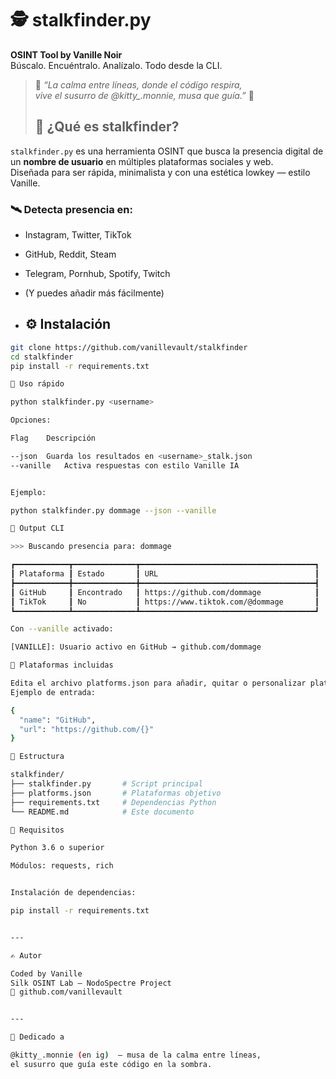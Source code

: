 # 🕵️ stalkfinder.py

**OSINT Tool by Vanille Noir**  
Búscalo. Encuéntralo. Analízalo. Todo desde la CLI.

> 🌸 *“La calma entre líneas, donde el código respira,*  
> *vive el susurro de @kitty_.monnie, musa que guía.”* 🌸
>
> ## 🧠 ¿Qué es stalkfinder?

`stalkfinder.py` es una herramienta OSINT que busca la presencia digital de un **nombre de usuario** en múltiples plataformas sociales y web.  
Diseñada para ser rápida, minimalista y con una estética lowkey — estilo Vanille.

### 🛰️ Detecta presencia en:
- Instagram, Twitter, TikTok  
- GitHub, Reddit, Steam  
- Telegram, Pornhub, Spotify, Twitch  
- (Y puedes añadir más fácilmente)

- ## ⚙️ Instalación

```bash
git clone https://github.com/vanillevault/stalkfinder
cd stalkfinder
pip install -r requirements.txt

🚀 Uso rápido

python stalkfinder.py <username>

Opciones:

Flag	Descripción

--json	Guarda los resultados en <username>_stalk.json
--vanille	Activa respuestas con estilo Vanille IA


Ejemplo:

python stalkfinder.py dommage --json --vanille

🧪 Output CLI

>>> Buscando presencia para: dommage

┏━━━━━━━━━━━━┳━━━━━━━━━━━━━━┳━━━━━━━━━━━━━━━━━━━━━━━━━━━━━━━━━━━━━━━┓
┃ Plataforma ┃ Estado       ┃ URL                                   ┃
┣━━━━━━━━━━━━╋━━━━━━━━━━━━━━╋━━━━━━━━━━━━━━━━━━━━━━━━━━━━━━━━━━━━━━━┫
┃ GitHub     ┃ Encontrado   ┃ https://github.com/dommage            ┃
┃ TikTok     ┃ No           ┃ https://www.tiktok.com/@dommage       ┃
┗━━━━━━━━━━━━┻━━━━━━━━━━━━━━┻━━━━━━━━━━━━━━━━━━━━━━━━━━━━━━━━━━━━━━━┛

Con --vanille activado:

[VANILLE]: Usuario activo en GitHub → github.com/dommage

🧩 Plataformas incluidas

Edita el archivo platforms.json para añadir, quitar o personalizar plataformas.
Ejemplo de entrada:

{
  "name": "GitHub",
  "url": "https://github.com/{}"
}

📁 Estructura

stalkfinder/
├── stalkfinder.py       # Script principal
├── platforms.json       # Plataformas objetivo
├── requirements.txt     # Dependencias Python
└── README.md            # Este documento

🔐 Requisitos

Python 3.6 o superior

Módulos: requests, rich


Instalación de dependencias:

pip install -r requirements.txt


---

✍️ Autor

Coded by Vanille
Silk OSINT Lab — NodoSpectre Project
🔗 github.com/vanillevault


---

🌸 Dedicado a

@kitty_.monnie (en ig)  — musa de la calma entre líneas,
el susurro que guía este código en la sombra.

